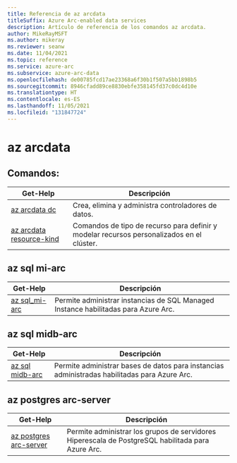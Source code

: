 ```yaml
---
title: Referencia de az arcdata
titleSuffix: Azure Arc-enabled data services
description: Artículo de referencia de los comandos az arcdata.
author: MikeRayMSFT
ms.author: mikeray
ms.reviewer: seanw
ms.date: 11/04/2021
ms.topic: reference
ms.service: azure-arc
ms.subservice: azure-arc-data
ms.openlocfilehash: de00785fcd17ae23368a6f30b1f507a5bb1898b5
ms.sourcegitcommit: 8946cfadd89ce8830ebfe358145fd37c0dc4d10e
ms.translationtype: HT
ms.contentlocale: es-ES
ms.lasthandoff: 11/05/2021
ms.locfileid: "131847724"
---
```

# <a name="az-arcdata"></a>az arcdata
## <a name="commands"></a>Comandos:
| Get-Help | Descripción|
| --- | --- |
[az arcdata dc](reference-az-arcdata-dc.md) | Crea, elimina y administra controladores de datos.
[az arcdata resource-kind](reference-az-arcdata-resource-kind.md) | Comandos de tipo de recurso para definir y modelar recursos personalizados en el clúster.

## <a name="az-sql-mi-arc"></a>az sql mi-arc
| Get-Help | Descripción|
| --- | --- |
[az sql_mi-arc](reference-az-sql-mi-arc.md) | Permite administrar instancias de SQL Managed Instance habilitadas para Azure Arc.

## <a name="az-sql-midb-arc"></a>az sql midb-arc
| Get-Help | Descripción|
| --- | --- |
[az sql midb-arc](reference-az-sql-midb-arc.md) | Permite administrar bases de datos para instancias administradas habilitadas para Azure Arc.

## <a name="az-postgres-arc-server"></a>az postgres arc-server
| Get-Help | Descripción|
| --- | --- |
[az postgres arc-server](reference-az-postgres-arc-server.md) | Permite administrar los grupos de servidores Hiperescala de PostgreSQL habilitada para Azure Arc.

